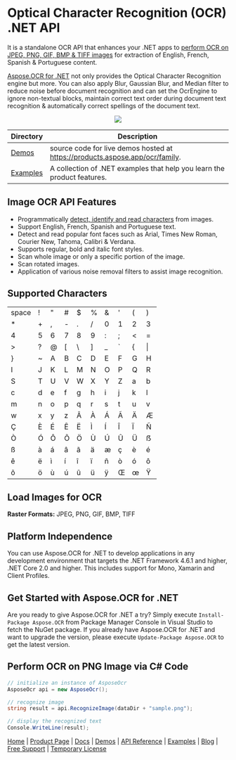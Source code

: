# Optical Character Recognition (OCR) .NET API

It is a standalone OCR API that enhances your .NET apps to [perform OCR on JPEG, PNG, GIF, BMP & TIFF images](https://docs.aspose.com/ocr/net/supported-file-formats/) for extraction of English, French, Spanish & Portuguese content.

[Aspose.OCR for .NET](https://products.aspose.com/ocr/net) not only provides the Optical Character Recognition engine but more. You can also apply Blur, Gaussian Blur, and Median filter to reduce noise before document recognition and can set the OcrEngine to ignore non-textual blocks, maintain correct text order during document text recognition & automatically correct spellings of the document text.

<p align="center">
  <a href="https://github.com/aspose-ocr/Aspose.OCR-for-.NET/archive/master.zip">
    <img src="http://i.imgur.com/hwNhrGZ.png" />
  </a>
</p>

Directory | Description
--------- | -----------
[Demos](Demos)  | source code for live demos hosted at https://products.aspose.app/ocr/family.
[Examples](Examples)  | A collection of .NET examples that help you learn the product features.

## Image OCR API Features

- Programmatically [detect, identify and read characters](https://docs.aspose.com/ocr/net/performing-ocr-on-an-image/) from images.
- Support English, French, Spanish and Portuguese text.
- Detect and read popular font faces such as Arial, Times New Roman, Courier New, Tahoma, Calibri & Verdana.
- Supports regular, bold and italic font styles.
- Scan whole image or only a specific portion of the image.
- Scan rotated images.
- Application of various noise removal filters to assist image recognition.

## Supported Characters

|   |   |   |   |   |   |   |   |   |   |
|---|---|---|---|---|---|---|---|---|---|
| space | ! | " | # | $ | % | & | ' | ( | ) |
| * | + | , | - | . | / | 0 | 1 | 2 | 3 |
| 4 | 5 | 6 | 7 | 8 | 9 | : | ; | < | = |
| > | ? | @ | [ | \ | ] | _ | ` | { | \| |
| } | ~ | A | B | C | D | E | F | G | H |
| I | J | K | L | M | N | O | P | Q | R |
| S | T | U | V | W | X | Y | Z | a | b |
| c | d | e | f | g | h | i | j | k | l |
| m | n | o | p | q | r | s | t | u | v |
| w | x | y | z | Â | À | Á | Ã | Ä | Æ |
| Ç | È | É | Ê | Ë | Ì | Í | Î | Ï | Ñ |
| Ò | Ó | Ô | Õ | Ö | Ù | Ú | Û | Ü | ẞ |
| ß | à | á | â | ã | ä | æ | ç | è | é |
| ê | ë | ì | í | î | ï | ñ | ò | ó | ô |
| õ | ö | ù | ú | û | ü | ÿ | Œ | œ | Ÿ |


## Load Images for OCR

**Raster Formats:** JPEG, PNG, GIF, BMP, TIFF

## Platform Independence

You can use Aspose.OCR for .NET to develop applications in any development environment that targets the .NET Framework 4.6.1 and higher, .NET Core 2.0 and higher. 
This includes support for Mono, Xamarin and Client Profiles.

## Get Started with Aspose.OCR for .NET

Are you ready to give Aspose.OCR for .NET a try? Simply execute `Install-Package Aspose.OCR` from Package Manager Console in Visual Studio to fetch the NuGet package. If you already have Aspose.OCR for .NET and want to upgrade the version, please execute `Update-Package Aspose.OCR` to get the latest version.

## Perform OCR on PNG Image via C# Code

```csharp
// initialize an instance of AsposeOcr
AsposeOcr api = new AsposeOcr();

// recognize image
string result = api.RecognizeImage(dataDir + "sample.png");

// display the recognized text
Console.WriteLine(result);
```

[Home](https://www.aspose.com/) | [Product Page](https://products.aspose.com/ocr/net) | [Docs](https://docs.aspose.com/ocr/net/) | [Demos](https://products.aspose.app/ocr/family) | [API Reference](https://apireference.aspose.com/ocr/net) | [Examples](https://github.com/aspose-ocr/Aspose.OCR-for-.NET) | [Blog](https://blog.aspose.com/category/ocr/) | [Free Support](https://forum.aspose.com/c/ocr) |  [Temporary License](https://purchase.aspose.com/temporary-license)
